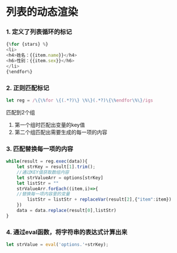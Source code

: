 # 列表的动态渲染

### 1. 定义了列表循环的标记

```js
{%for {stars} %}
<li>
<h4>姓名：{{item.name}}</h4>
<h6>性别：{{item.sex}}</h6>
</li>
{%endfor%}
```

### 2. 正则匹配标记

```js
let reg = /\{\%for \{(.*?)\} \%\}(.*?)\{\%endfor\%\}/igs
```

匹配到2个组

1. 第一个组时匹配出变量的key值
2. 第二个组匹配出需要生成的每一项的内容

### 3. 匹配替换每一项的内容

```javascript
while(result = reg.exec(data)){
    let strKey = result[1].trim();
    //通过KEY值获取数组内容
    let strValueArr = options[strKey]
    let listStr = ""
    strValueArr.forEach((item,i)=>{
    //替换每一项内容里的变量
    	listStr = listStr + replaceVar(result[2],{"item":item})
    })
    data = data.replace(result[0],listStr)
}
```

### 4. 通过eval函数，将字符串的表达式计算出来

```js
let strValue = eval('options.'+strKey);
```

